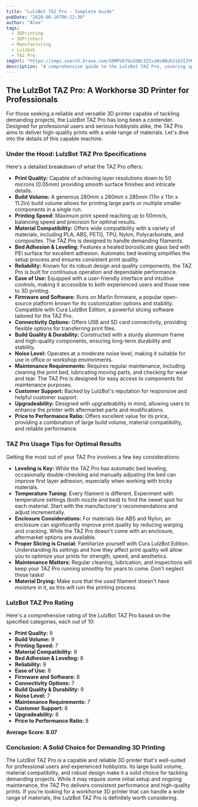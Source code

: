 ```yaml
---
title: "LulzBot TAZ Pro - Complete Guide"
pubDate: "2020-08-16T06:22:30"
author: "Alex"
tags:
  - 3DPrinting
  - 3DPrinters
  - Manufacturing
  - Lulzbot
  - TAZ Pro
imgUrl: "https://imgs.search.brave.com/SDMFUkTUu2d0LSZ1vzHx9Buh2iG3IJYKgrEenwoeKE4/rs:fit:860:0:0:0/g:ce/aHR0cHM6Ly9tLm1l/ZGlhLWFtYXpvbi5j/b20vaW1hZ2VzL0kv/NDFvdmNGMnkzU0wu/anBn"
description: "A comprehensive guide to the LulzBot TAZ Pro, covering specifications, usage tips, and comparisons with similar products."
---
```



## The LulzBot TAZ Pro: A Workhorse 3D Printer for Professionals

For those seeking a reliable and versatile 3D printer capable of tackling demanding projects, the LulzBot TAZ Pro has long been a contender. Designed for professional users and serious hobbyists alike, the TAZ Pro aims to deliver high-quality prints with a wide range of materials. Let's dive into the details of this capable machine.

### Under the Hood: LulzBot TAZ Pro Specifications

Here's a detailed breakdown of what the TAZ Pro offers:

*   **Print Quality:** Capable of achieving layer resolutions down to 50 microns (0.05mm) providing smooth surface finishes and intricate details.
*   **Build Volume:** A generous 280mm x 280mm x 285mm (11in x 11in x 11.2in) build volume allows for printing large parts or multiple smaller components in a single run.
*   **Printing Speed:** Maximum print speed reaching up to 50mm/s, balancing speed and precision for optimal results.
*   **Material Compatibility:** Offers wide compatibility with a variety of materials, including PLA, ABS, PETG, TPU, Nylon, Polycarbonate, and composites. The TAZ Pro is designed to handle demanding filaments.
*   **Bed Adhesion & Leveling:** Features a heated borosilicate glass bed with PEI surface for excellent adhesion. Automatic bed leveling simplifies the setup process and ensures consistent print quality.
*   **Reliability:** Known for its robust design and quality components, the TAZ Pro is built for continuous operation and dependable performance.
*   **Ease of Use:** Equipped with a user-friendly interface and intuitive controls, making it accessible to both experienced users and those new to 3D printing.
*   **Firmware and Software:** Runs on Marlin firmware, a popular open-source platform known for its customization options and stability. Compatible with Cura LulzBot Edition, a powerful slicing software tailored for the TAZ Pro.
*   **Connectivity Options:** Offers USB and SD card connectivity, providing flexible options for transferring print files.
*   **Build Quality & Durability:** Constructed with a sturdy aluminum frame and high-quality components, ensuring long-term durability and stability.
*   **Noise Level:** Operates at a moderate noise level, making it suitable for use in office or workshop environments.
*   **Maintenance Requirements:** Requires regular maintenance, including cleaning the print bed, lubricating moving parts, and checking for wear and tear. The TAZ Pro is designed for easy access to components for maintenance purposes.
*   **Customer Support:** Backed by LulzBot's reputation for responsive and helpful customer support.
*   **Upgradeability:** Designed with upgradeability in mind, allowing users to enhance the printer with aftermarket parts and modifications.
*   **Price to Performance Ratio:** Offers excellent value for its price, providing a combination of large build volume, material compatibility, and reliable performance.

### TAZ Pro Usage Tips for Optimal Results

Getting the most out of your TAZ Pro involves a few key considerations:

*   **Leveling is Key:** While the TAZ Pro has automatic bed leveling, occasionally double-checking and manually adjusting the bed can improve first layer adhesion, especially when working with tricky materials.
*   **Temperature Tuning:** Every filament is different. Experiment with temperature settings (both nozzle and bed) to find the sweet spot for each material. Start with the manufacturer's recommendations and adjust incrementally.
*   **Enclosure Considerations:** For materials like ABS and Nylon, an enclosure can significantly improve print quality by reducing warping and cracking. While the TAZ Pro doesn't come with an enclosure, aftermarket options are available.
*   **Proper Slicing is Crucial:** Familiarize yourself with Cura LulzBot Edition. Understanding its settings and how they affect print quality will allow you to optimize your prints for strength, speed, and aesthetics.
*   **Maintenance Matters:** Regular cleaning, lubrication, and inspections will keep your TAZ Pro running smoothly for years to come. Don't neglect these tasks!
*   **Material Drying:** Make sure that the used filament doesn't have moisture in it, as this will ruin the printing process.

### LulzBot TAZ Pro Rating

Here's a comprehensive rating of the LulzBot TAZ Pro based on the specified categories, each out of 10:

*   **Print Quality:** 9
*   **Build Volume:** 9
*   **Printing Speed:** 7
*   **Material Compatibility:** 9
*   **Bed Adhesion & Leveling:** 8
*   **Reliability:** 9
*   **Ease of Use:** 8
*   **Firmware and Software:** 8
*   **Connectivity Options:** 7
*   **Build Quality & Durability:** 9
*   **Noise Level:** 7
*   **Maintenance Requirements:** 7
*   **Customer Support:** 8
*   **Upgradeability:** 8
*   **Price to Performance Ratio:** 8

**Average Score: 8.07**

### Conclusion: A Solid Choice for Demanding 3D Printing

The LulzBot TAZ Pro is a capable and reliable 3D printer that's well-suited for professional users and experienced hobbyists. Its large build volume, material compatibility, and robust design make it a solid choice for tackling demanding projects. While it may require some initial setup and ongoing maintenance, the TAZ Pro delivers consistent performance and high-quality prints. If you're looking for a workhorse 3D printer that can handle a wide range of materials, the LulzBot TAZ Pro is definitely worth considering.
